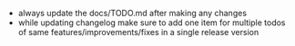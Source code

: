 - always update the docs/TODO.md after making any changes
- while updating changelog make sure to add one item for multiple todos of same features/improvements/fixes in a single release version